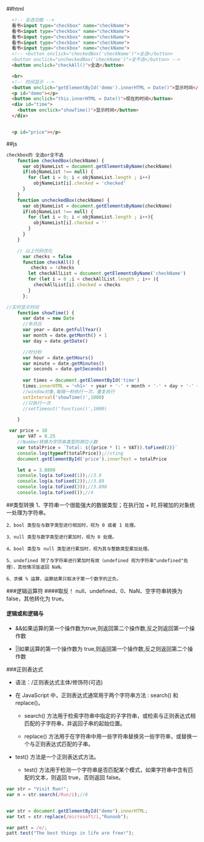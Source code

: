 ##html
```html
  <!-- 全选功能 -->
  看书<input type="checkbox" name="checkName">
  看书<input type="checkbox" name="checkName">
  看书<input type="checkbox" name="checkName">
  看书<input type="checkbox" name="checkName">
  看书<input type="checkbox" name="checkName">
  <!-- <button onclick="checkedBox('checkName')">全选</button>
  <button onclick="uncheckedBox('checkName')">全不选</button> -->
  <button onclick="checkAll()">全选</button>

  <br>
  <!-- 时间显示 -->
  <button onclick="getElementById('demo').innerHTML = Date()">显示时间</button>
  <p id="demo"></p>
  <button onclick="this.innerHTML = Date()">现在的时间</button>
  <div id="time">
    <button onclick="showTime()">显示时间</button>
  </div>


  <p id="price"></p> 
```
##js
```js
checkbox的 全选or全不选
    function checkedBox(checkName) {
      var objNameList = document.getElementsByName(checkName)
      if(objNameList !== null) {
        for (let i = 0; i < objNameList.length ; i++)
          objNameList[i].checked = 'checked'
      }
    }
    function uncheckedBox(checkName) {
      var objNameList = document.getElementsByName(checkName)
      if(objNameList !== null) {
        for (let i = 0; i < objNameList.length ; i++){
          objNameList[i].checked = ''
        }
      }
    }

    // 以上代码优化
      var checks = false
      function checkAll() {
         checks = !checks
        let checkAllList = document.getElementsByName('checkName')
        for (let i = 0 ;i < checkAllList.length ; i++ ){
          checkAllList[i].checked = checks
        }
      };
```
    
```js
//实时显示时间
    function showTime() {
      var date = new Date
      //年月日
      var year = date.getFullYear()
      var month = date.getMonth() + 1
      var day = date.getDate()

      //时分秒
      var hour = date.getHours()
      var minute = date.getMinutes()
      var seconds = date.getSeconds()
      
      var times = document.getElementById('time')
      times.innerHTML = '<h1>' + year + '-' + month + '-' + day + '-' + hour + ':' + minute + ':' + seconds + '<h1>'
      //window对象,每隔一秒执行一次，重复执行
      setInterval('showTime()',1000)
      //只执行一次
      //setTimeout('function()',1000)

    }
```
```js
 var price = 10
    var VAT = 0.25
    //Number转换为字符串类型的两位小数
    var totalPrice = `Total: ${(price * (1 + VAT)).toFixed(2)}`
    console.log(typeof(totalPrice));//sting
    document.getElementById('price').innerText = totalPrice

    let a = 3.8899
    console.log(a.toFixed(1));//3.9
    console.log(a.toFixed(2));//3.89
    console.log(a.toFixed(3));//3.890
    console.log(a.toFixed());//4
```
  


##类型转换
   1、字符串一个很能强大的数据类型；在执行加 + 时,将被加的对象统一处理为字符串。

    2、bool 类型在与数字类型进行相加时，视为 0 或者 1 处理。

    3、null 类型与数字类型进行累加时，视为 0 处理。

    4、bool 类型与 null 类型进行累加时，视为其与整数类型累加处理。

    5、undefined 除了与字符串进行累加时有效（undefined 视为字符串"undefined"处理），其他情况皆返回 NaN。

    6、求模 % 运算，运算结果只取决于第一个数字的正负。

###逻辑运算符
####取反！
null、undefined、0、NaN、空字符串转换为false，其他转化为 true。
#### 逻辑或和逻辑与 
* &&如果运算的第一个操作数为true,则返回第二个操作数,反之则返回第一个操作数

* ||如果运算的第一个操作数为 true,则返回第一个操作数,反之则返回第二个操作数

###正则表达式
* 语法：/正则表达式主体/修饰符(可选)
* 在 JavaScript 中，正则表达式通常用于两个字符串方法 : search() 和 replace()。

  - search() 方法用于检索字符串中指定的子字符串，或检索与正则表达式相匹配的子字符串，并返回子串的起始位置。

  - replace() 方法用于在字符串中用一些字符串替换另一些字符串，或替换一个与正则表达式匹配的子串。
* test() 方法是一个正则表达式方法。

  - test() 方法用于检测一个字符串是否匹配某个模式，如果字符串中含有匹配的文本，则返回 true，否则返回 false。



```js
var str = "Visit Run!"; 
var n = str.search(/Run/i);//6


var str = document.getElementById("demo").innerHTML; 
var txt = str.replace(/microsoft/i,"Runoob");

var patt = /e/;
patt.test("The best things in life are free!");
```
